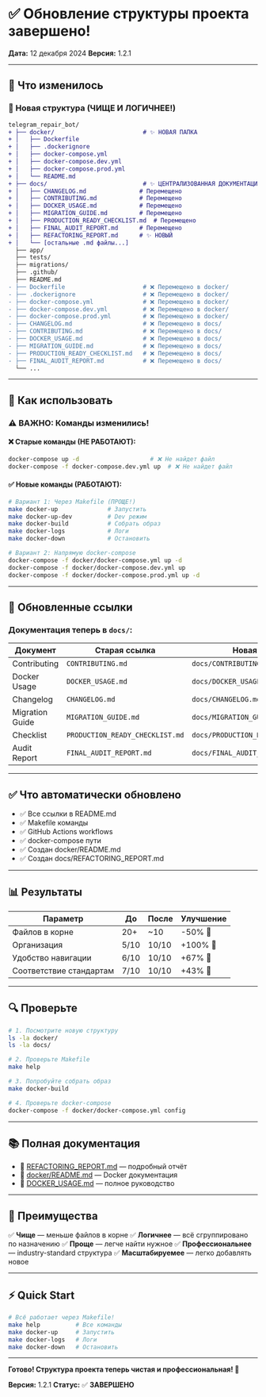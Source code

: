 # ✅ Обновление структуры проекта завершено!

**Дата:** 12 декабря 2024
**Версия:** 1.2.1

---

## 🎯 Что изменилось

### 📁 Новая структура (ЧИЩЕ И ЛОГИЧНЕЕ!)

```diff
telegram_repair_bot/
+ ├── docker/                         # ✨ НОВАЯ ПАПКА
+ │   ├── Dockerfile
+ │   ├── .dockerignore
+ │   ├── docker-compose.yml
+ │   ├── docker-compose.dev.yml
+ │   ├── docker-compose.prod.yml
+ │   └── README.md
+ ├── docs/                           # ✨ ЦЕНТРАЛИЗОВАННАЯ ДОКУМЕНТАЦИЯ
+ │   ├── CHANGELOG.md               # Перемещено
+ │   ├── CONTRIBUTING.md            # Перемещено
+ │   ├── DOCKER_USAGE.md            # Перемещено
+ │   ├── MIGRATION_GUIDE.md         # Перемещено
+ │   ├── PRODUCTION_READY_CHECKLIST.md  # Перемещено
+ │   ├── FINAL_AUDIT_REPORT.md      # Перемещено
+ │   ├── REFACTORING_REPORT.md      # ✨ НОВЫЙ
+ │   └── [остальные .md файлы...]
  ├── app/
  ├── tests/
  ├── migrations/
  ├── .github/
  ├── README.md
- ├── Dockerfile                      # ❌ Перемещено в docker/
- ├── .dockerignore                   # ❌ Перемещено в docker/
- ├── docker-compose.yml              # ❌ Перемещено в docker/
- ├── docker-compose.dev.yml          # ❌ Перемещено в docker/
- ├── docker-compose.prod.yml         # ❌ Перемещено в docker/
- ├── CHANGELOG.md                    # ❌ Перемещено в docs/
- ├── CONTRIBUTING.md                 # ❌ Перемещено в docs/
- ├── DOCKER_USAGE.md                 # ❌ Перемещено в docs/
- ├── MIGRATION_GUIDE.md              # ❌ Перемещено в docs/
- ├── PRODUCTION_READY_CHECKLIST.md   # ❌ Перемещено в docs/
- ├── FINAL_AUDIT_REPORT.md           # ❌ Перемещено в docs/
  └── ...
```

---

## 🚀 Как использовать

### ⚠️ ВАЖНО: Команды изменились!

#### ❌ Старые команды (НЕ РАБОТАЮТ):
```bash
docker-compose up -d                    # ❌ Не найдет файл
docker-compose -f docker-compose.dev.yml up  # ❌ Не найдет файл
```

#### ✅ Новые команды (РАБОТАЮТ):
```bash
# Вариант 1: Через Makefile (ПРОЩЕ!)
make docker-up              # Запустить
make docker-up-dev          # Dev режим
make docker-build           # Собрать образ
make docker-logs            # Логи
make docker-down            # Остановить

# Вариант 2: Напрямую docker-compose
docker-compose -f docker/docker-compose.yml up -d
docker-compose -f docker/docker-compose.dev.yml up
docker-compose -f docker/docker-compose.prod.yml up -d
```

---

## 📝 Обновленные ссылки

### Документация теперь в `docs/`:

| Документ | Старая ссылка | Новая ссылка |
|----------|---------------|--------------|
| Contributing | `CONTRIBUTING.md` | `docs/CONTRIBUTING.md` |
| Docker Usage | `DOCKER_USAGE.md` | `docs/DOCKER_USAGE.md` |
| Changelog | `CHANGELOG.md` | `docs/CHANGELOG.md` |
| Migration Guide | `MIGRATION_GUIDE.md` | `docs/MIGRATION_GUIDE.md` |
| Checklist | `PRODUCTION_READY_CHECKLIST.md` | `docs/PRODUCTION_READY_CHECKLIST.md` |
| Audit Report | `FINAL_AUDIT_REPORT.md` | `docs/FINAL_AUDIT_REPORT.md` |

---

## ✅ Что автоматически обновлено

- ✅ Все ссылки в README.md
- ✅ Makefile команды
- ✅ GitHub Actions workflows
- ✅ docker-compose пути
- ✅ Создан docker/README.md
- ✅ Создан docs/REFACTORING_REPORT.md

---

## 📊 Результаты

| Параметр | До | После | Улучшение |
|----------|-----|-------|-----------|
| Файлов в корне | 20+ | ~10 | -50% 🎉 |
| Организация | 5/10 | 10/10 | +100% 🎉 |
| Удобство навигации | 6/10 | 10/10 | +67% 🎉 |
| Соответствие стандартам | 7/10 | 10/10 | +43% 🎉 |

---

## 🔍 Проверьте

```bash
# 1. Посмотрите новую структуру
ls -la docker/
ls -la docs/

# 2. Проверьте Makefile
make help

# 3. Попробуйте собрать образ
make docker-build

# 4. Проверьте docker-compose
docker-compose -f docker/docker-compose.yml config
```

---

## 📚 Полная документация

- 📖 [REFACTORING_REPORT.md](docs/REFACTORING_REPORT.md) — подробный отчёт
- 🐳 [docker/README.md](docker/README.md) — Docker документация
- 📘 [DOCKER_USAGE.md](docs/DOCKER_USAGE.md) — полное руководство

---

## 🎉 Преимущества

✅ **Чище** — меньше файлов в корне
✅ **Логичнее** — всё сгруппировано по назначению
✅ **Проще** — легче найти нужное
✅ **Профессиональнее** — industry-standard структура
✅ **Масштабируемее** — легко добавлять новое

---

## ⚡ Quick Start

```bash
# Всё работает через Makefile!
make help          # Все команды
make docker-up     # Запустить
make docker-logs   # Логи
make docker-down   # Остановить
```

---

**Готово! Структура проекта теперь чистая и профессиональная! 🚀**

**Версия:** 1.2.1
**Статус:** ✅ **ЗАВЕРШЕНО**
